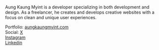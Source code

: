 Aung Kaung Myint is a developer specializing in both development and design. As a freelancer, he creates and develops creative websites with a focus on clean and unique user experiences.

Portfolio:
<a href="https://aungkaungmyint.com" target="_blank">aungkaungmyint.com<a/>
<br/>
Social:
<a href="https://x.com/q1akmx">X<a/>
<br/>
<a href="https://instagram.com/q1akm">Instagram<a/>
<br/>
<a href="https://www.linkedin.com/in/q1akm">Linkedin<a/>



